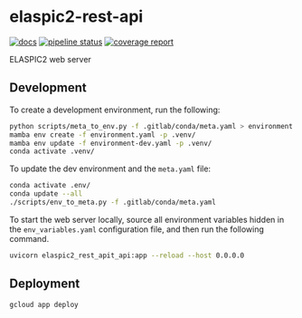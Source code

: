 # elaspic2-rest-api

[![docs](https://img.shields.io/badge/docs-v0.1.4-blue.svg)](https://ostrokach.gitlab.io/elaspic2-rest-api/v0.1.4/)
[![pipeline status](https://gitlab.com/elaspic/elaspic2-rest-api/badges/v0.1.4/pipeline.svg)](https://gitlab.com/elaspic/elaspic2-rest-api/commits/v0.1.4/)
[![coverage report](https://gitlab.com/elaspic/elaspic2-rest-api/badges/v0.1.4/coverage.svg)](https://elaspic.gitlab.io/elaspic2-rest-api/v0.1.4/htmlcov/)

ELASPIC2 web server

## Development

To create a development environment, run the following:

```bash
python scripts/meta_to_env.py -f .gitlab/conda/meta.yaml > environment.yaml
mamba env create -f environment.yaml -p .venv/
mamba env update -f environment-dev.yaml -p .venv/
conda activate .venv/
```

To update the dev environment and the `meta.yaml` file:

```bash
conda activate .env/
conda update --all
./scripts/env_to_meta.py -f .gitlab/conda/meta.yaml
```

To start the web server locally, source all environment variables hidden in the
`env_variables.yaml` configuration file, and then run the following command.

```bash
uvicorn elaspic2_rest_apit_api:app --reload --host 0.0.0.0
```

## Deployment

```bash
gcloud app deploy
```
